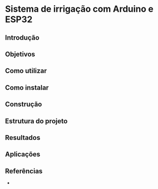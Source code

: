 # Sistema de irrigação com Arduino e ESP32

## Introdução

## Objetivos

## Como utilizar

## Como instalar

## Construção

## Estrutura do projeto

## Resultados

## Aplicações

## Referências
- []()
